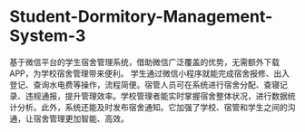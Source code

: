# Student-Dormitory-Management-System-3
基于微信平台的学生宿舍管理系统，借助微信广泛覆盖的优势，无需额外下载 APP，为学校宿舍管理带来便利。  学生通过微信小程序就能完成宿舍报修、出入登记、查询水电费等操作，流程简便。宿管人员可在系统进行宿舍分配、查寝记录、违规通报，提升管理效率。学校管理者能实时掌握宿舍整体状况，进行数据统计分析。此外，系统还能及时发布宿舍通知。它加强了学校、宿管和学生之间的沟通，让宿舍管理更加智能、高效。 
